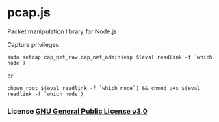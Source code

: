 # pcap.js
Packet manipulation library for Node.js

Capture privileges:

``sudo setcap cap_net_raw,cap_net_admin+eip $(eval readlink -f `which node`)``

or

``chown root $(eval readlink -f `which node`) && chmod u+s $(eval readlink -f `which node`)``

### License [GNU General Public License v3.0](./LICENSE)